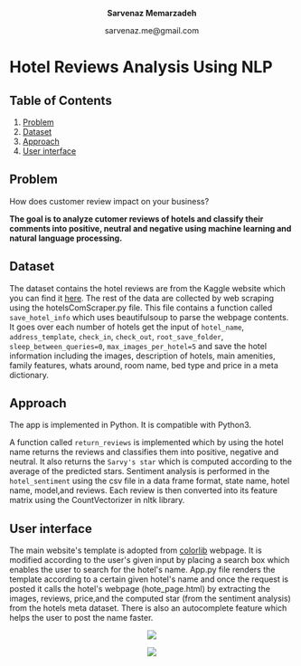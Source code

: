 <p align="center"><b>Sarvenaz Memarzadeh</b></p>
<p align="center">sarvenaz.me@gmail.com</p>

# Hotel Reviews Analysis Using NLP 

## Table of Contents
1. [Problem](README.md#problem)
2. [Dataset](README.md#dataset)
3. [Approach](README.md#approach)
4. [User interface](README.md#approach)

## Problem
How does customer review impact on your business? 

**The goal is to analyze cutomer reviews of hotels and classify their comments into positive, neutral and negative using machine learning and natural language processing.**

## Dataset
The dataset contains the hotel reviews are from the Kaggle website which you can find it <a href="https://www.kaggle.com/datafiniti/hotel-reviews">here</a>. The rest of the data are collected by web scraping using the hotelsComScraper.py file. 
This file contains a function called ```save_hotel_info``` which uses beautifulsoup to parse the webpage contents. It goes over each number of hotels get the input of
```hotel_name```, ```address_template```, ```check_in```, ```check_out```, ```root_save_folder```, ```sleep_between_queries=0```, ```max_images_per_hotel=5``` and save the hotel information including the images, description of hotels, main amenities, family features, whats around, room name,
bed type and price in a meta dictionary. 


## Approach
The app is implemented in Python. It is compatible with Python3. 

A function called ```return_reviews``` is implemented which by using the hotel name returns the reviews and classifies them into positive, negative and neutral. It also returns the ```Sarvy's star``` which is computed according to the average of the predicted stars. 
Sentiment analysis is performed in the ```hotel_sentiment``` using the csv file in a data frame format, state name, hotel name, model,and reviews. Each review is then converted into its feature matrix using the CountVectorizer in nltk library. 

## User interface
The main website's template is adopted from <a href="https://colorlib.com/wp/templates/">colorlib</a> webpage. It is modified according to the user's given input by placing a search box which enables the user to search for the hotel's name.  App.py file renders the template according to a certain given hotel's name and once the request is posted it calls the hotel's webpage (hote_page.html) by extracting the images, reviews, price,and the computed star (from the sentiment analysis) from the hotels meta dataset. There is also an autocomplete feature which helps the user to post the name faster.  
<p align="center">
<img src="https://github.com/sarvy25/NLP_Reviews/raw/master/github_images/main_search.png" />
</p>


<p align="center">
<img src="https://github.com/sarvy25/NLP_Reviews/raw/master/github_images/review_samples.png" />
</p>
